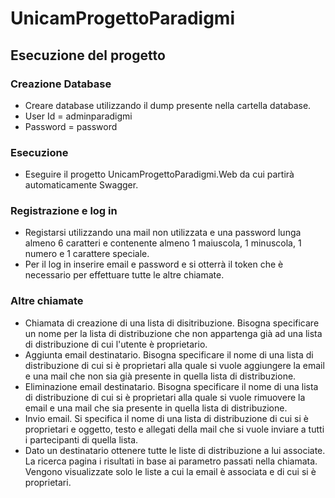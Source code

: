 # UnicamProgettoParadigmi
## Esecuzione del progetto
### Creazione Database
- Creare database utilizzando il dump presente nella cartella database.
- User Id = adminparadigmi
- Password = password
### Esecuzione
- Eseguire il progetto UnicamProgettoParadigmi.Web da cui partirà automaticamente Swagger.
### Registrazione e log in
- Registarsi utilizzando una mail non utilizzata e una password lunga almeno 6 caratteri e contenente almeno 1 maiuscola, 1 minuscola, 1 numero e 1 carattere speciale.
- Per il log in inserire email e password e si otterrà il token che è necessario per effettuare tutte le altre chiamate.
### Altre chiamate
- Chiamata di creazione di una lista di disitribuzione. Bisogna specificare un nome per la lista di distribuzione che non appartenga già ad una lista di distribuzione di cui l'utente è proprietario.
- Aggiunta email destinatario. Bisogna specificare il nome di una lista di distribuzione di cui si è proprietari alla quale si vuole aggiungere la email e una mail che non sia già presente in quella lista di distribuzione.
- Eliminazione email destinatario. Bisogna specificare il nome di una lista di distribuzione di cui si è proprietari alla quale si vuole rimuovere la email e una mail che sia presente in quella lista di distribuzione.
- Invio email. Si specifica il nome di una lista di distribuzione di cui si è proprietari e oggetto, testo e allegati della mail che si vuole inviare a tutti i partecipanti di quella lista.
- Dato un destinatario ottenere tutte le liste di distribuzione a lui associate. La ricerca pagina i risultati in base ai parametro passati nella chiamata. Vengono visualizzate solo le liste a cui la email è associata e di cui si è proprietari.

